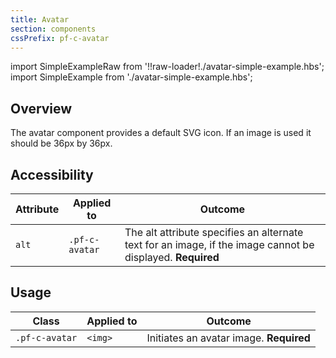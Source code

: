 ```yaml
---
title: Avatar
section: components
cssPrefix: pf-c-avatar
---
```


import SimpleExampleRaw from '!!raw-loader!./avatar-simple-example.hbs';
import SimpleExample from './avatar-simple-example.hbs';

<Example 
  title="Avatar simple" 
  handlebars={SimpleExampleRaw}
  html={SimpleExample()} />

## Overview

The avatar component provides a default SVG icon. If an image is used it should be 36px by 36px.

## Accessibility

| Attribute | Applied to | Outcome |
| -- | -- | -- |
| `alt` | `.pf-c-avatar` | The alt attribute specifies an alternate text for an image, if the image cannot be displayed. **Required** |


## Usage

| Class | Applied to | Outcome |
| -- | -- | -- |
| `.pf-c-avatar` | `<img>` |  Initiates an avatar image. **Required** |